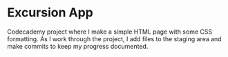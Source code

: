 # Excursion App

Codecademy project where I make a simple HTML page with some CSS formatting. As I work through the project, I add files to the staging area and make commits to keep my progress documented.
